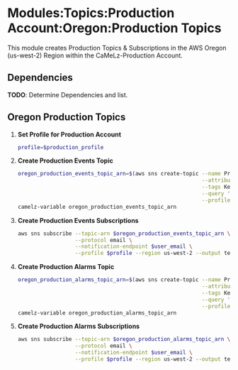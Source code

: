 # Modules:Topics:Production Account:Oregon:Production Topics

This module creates Production Topics & Subscriptions in the AWS Oregon (us-west-2) Region within the
CaMeLz-Production Account.

## Dependencies

**TODO**: Determine Dependencies and list.

## Oregon Production Topics

1. **Set Profile for Production Account**

    ```bash
    profile=$production_profile
    ```

1. **Create Production Events Topic**

    ```bash
    oregon_production_events_topic_arn=$(aws sns create-topic --name Production-Events \
                                                              --attributes "DisplayName=CMLP Events" \
                                                              --tags Key=Name,Value=Production-Events-Topic Key=Company,Value=CaMeLz Key=Environment,Value=Production \
                                                              --query 'TopicArn' \
                                                              --profile $profile --region us-west-2 --output text)
    camelz-variable oregon_production_events_topic_arn
    ```

1. **Create Production Events Subscriptions**

    ```bash
    aws sns subscribe --topic-arn $oregon_production_events_topic_arn \
                      --protocol email \
                      --notification-endpoint $user_email \
                      --profile $profile --region us-west-2 --output text
    ```

1. **Create Production Alarms Topic**

    ```bash
    oregon_production_alarms_topic_arn=$(aws sns create-topic --name Production-Alarms \
                                                              --attributes "DisplayName=CMLP Alarms" \
                                                              --tags Key=Name,Value=Production-Alarms-Topic Key=Company,Value=CaMeLz Key=Environment,Value=Production \
                                                              --query 'TopicArn' \
                                                              --profile $profile --region us-west-2 --output text)
    camelz-variable oregon_production_alarms_topic_arn
    ```

1. **Create Production Alarms Subscriptions**

    ```bash
    aws sns subscribe --topic-arn $oregon_production_alarms_topic_arn \
                      --protocol email \
                      --notification-endpoint $user_email \
                      --profile $profile --region us-west-2 --output text
    ```
